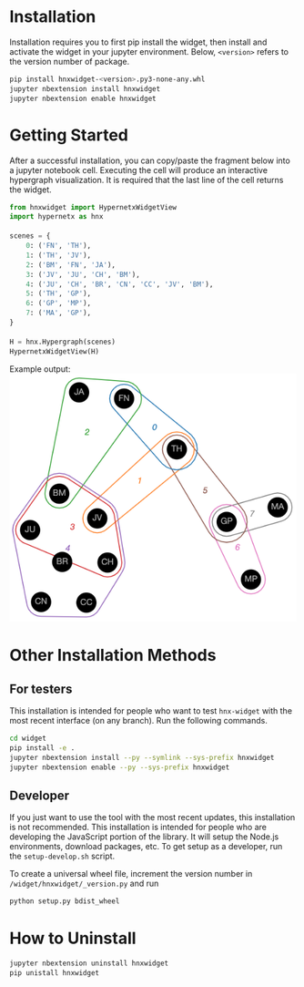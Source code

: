 # Installation
Installation requires you to first pip install the widget, then install and activate the widget in your jupyter environment. Below, `<version>` refers to the version number of package.

```sh
pip install hnxwidget-<version>.py3-none-any.whl
jupyter nbextension install hnxwidget
jupyter nbextension enable hnxwidget
```

# Getting Started
After a successful installation, you can copy/paste the fragment below into a jupyter notebook cell. Executing the cell will produce an interactive hypergraph visualization. It is required that the last line of the cell returns the widget.
```py
from hnxwidget import HypernetxWidgetView
import hypernetx as hnx

scenes = {
    0: ('FN', 'TH'),
    1: ('TH', 'JV'),
    2: ('BM', 'FN', 'JA'),
    3: ('JV', 'JU', 'CH', 'BM'),
    4: ('JU', 'CH', 'BR', 'CN', 'CC', 'JV', 'BM'),
    5: ('TH', 'GP'),
    6: ('GP', 'MP'),
    7: ('MA', 'GP'),
}

H = hnx.Hypergraph(scenes)
HypernetxWidgetView(H)
```
Example output:
![Screenshot of HNX Widget](hnx-widget-screenshot.png)

# Other Installation Methods
## For testers
This installation is intended for people who want to test `hnx-widget` with the most recent interface (on any branch). Run the following commands.
```sh
cd widget
pip install -e .
jupyter nbextension install --py --symlink --sys-prefix hnxwidget
jupyter nbextension enable --py --sys-prefix hnxwidget
```

## Developer 
If you just want to use the tool with the most recent updates, this installation is not recommended. This installation is intended for people who are developing the JavaScript portion of the library. It will setup the Node.js environments, download packages, etc. To get setup as a developer, run the `setup-develop.sh` script.

To create a universal wheel file, increment the version number in `/widget/hnxwidget/_version.py` and run 
```sh
python setup.py bdist_wheel
```

# How to Uninstall
```sh
jupyter nbextension uninstall hnxwidget
pip unistall hnxwidget
```